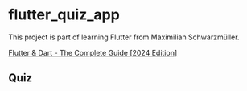 # flutter_quiz_app

This project is part of learning Flutter from Maximilian Schwarzmüller.

[Flutter & Dart - The Complete Guide [2024 Edition]](https://www.udemy.com/course/learn-flutter-dart-to-build-ios-android-apps/)

## Quiz

